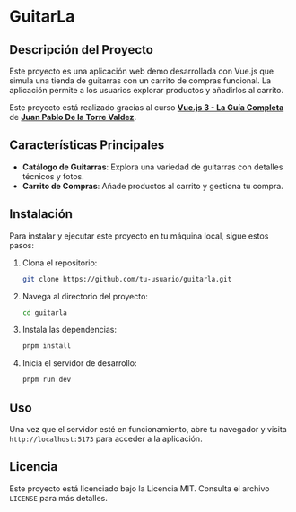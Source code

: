 # GuitarLa

## Descripción del Proyecto

Este proyecto es una aplicación web demo desarrollada con Vue.js que simula una tienda de guitarras con un carrito de compras funcional. La aplicación permite a los usuarios explorar productos y añadirlos al carrito.

Este proyecto está realizado gracias al curso **[Vue.js 3 - La Guía Completa](https://www.udemy.com/share/108Onc3@s0QRLqcVSwtbJ28vy0q3x4OgBYqn8OtqJ3tnD8YcMzwBtBWOqfnP7LTzefA5ZFvhnQ==/)** de **[Juan Pablo De la Torre Valdez](https://codigoconjuan.com/)**.

## Características Principales

- **Catálogo de Guitarras**: Explora una variedad de guitarras con detalles técnicos y fotos.
- **Carrito de Compras**: Añade productos al carrito y gestiona tu compra.

## Instalación

Para instalar y ejecutar este proyecto en tu máquina local, sigue estos pasos:

1. Clona el repositorio:
   ```bash
   git clone https://github.com/tu-usuario/guitarla.git
   ```
2. Navega al directorio del proyecto:
   ```bash
   cd guitarla
   ```
3. Instala las dependencias:
   ```bash
   pnpm install
   ```
4. Inicia el servidor de desarrollo:
   ```bash
   pnpm run dev
   ```

## Uso

Una vez que el servidor esté en funcionamiento, abre tu navegador y visita `http://localhost:5173` para acceder a la aplicación.

## Licencia

Este proyecto está licenciado bajo la Licencia MIT. Consulta el archivo `LICENSE` para más detalles.
